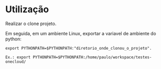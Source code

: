 # Utilização
 Realizar o clone projeto.
 
 Em seguida, em um ambiente Linux, exportar a variavel de ambiente do python:
 
    export PYTHONPATH=$PYTHONPATH:"diretorio_onde_clonou_o_projeto".
    
    Ex.: export PYTHONPATH=$PYTHONPATH:/home/paulo/workspace/testes-onecloud/
